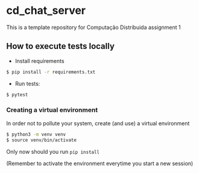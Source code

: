 # cd_chat_server

This is a template repository for Computação Distribuida assignment 1

## How to execute tests locally

- Install requirements
```bash
$ pip install -r requirements.txt
```
- Run tests:
```bash
$ pytest
```

### Creating a virtual environment

In order not to pollute your system, create (and use) a virtual environment

```bash
$ python3 -m venv venv
$ source venv/bin/activate
```

Only now should you run `pip install`

(Remember to activate the environment everytime you start a new session)

